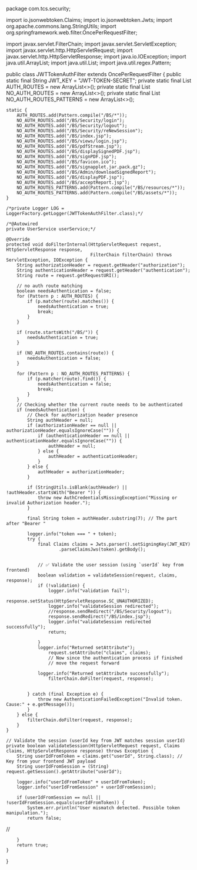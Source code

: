 package com.tcs.security;

import io.jsonwebtoken.Claims;
import io.jsonwebtoken.Jwts;
import org.apache.commons.lang.StringUtils;
import org.springframework.web.filter.OncePerRequestFilter;

import javax.servlet.FilterChain;
import javax.servlet.ServletException;
import javax.servlet.http.HttpServletRequest;
import javax.servlet.http.HttpServletResponse;
import java.io.IOException;
import java.util.ArrayList;
import java.util.List;
import java.util.regex.Pattern;

public class JWTTokenAuthFilter extends OncePerRequestFilter {
    public static final String JWT_KEY = "JWT-TOKEN-SECRET";
    private static final List<Pattern> AUTH_ROUTES = new ArrayList<>();
    private static final List<String> NO_AUTH_ROUTES = new ArrayList<>();
    private static final List<Pattern> NO_AUTH_ROUTES_PATTERNS = new ArrayList<>();

    static {
        AUTH_ROUTES.add(Pattern.compile("/BS/*"));
        NO_AUTH_ROUTES.add("/BS/Security/login");
        NO_AUTH_ROUTES.add("/BS/Security/logout");
        NO_AUTH_ROUTES.add("/BS/Security/reNewSession");
        NO_AUTH_ROUTES.add("/BS/index.jsp");
        NO_AUTH_ROUTES.add("/BS/views/login.jsp");
        NO_AUTH_ROUTES.add("/BS/pdfStream.jsp");
        NO_AUTH_ROUTES.add("/BS/displaySignedPDF.jsp");
        NO_AUTH_ROUTES.add("/BS/signPDF.jsp");
        NO_AUTH_ROUTES.add("/BS/favicon.ico");
        NO_AUTH_ROUTES.add("/BS/signapplet.jar.pack.gz");
        NO_AUTH_ROUTES.add("/BS/Admin/downloadSignedReport");
        NO_AUTH_ROUTES.add("/BS/displayPDF.jsp");
        NO_AUTH_ROUTES.add("/BS/acceptReport.jsp");
        NO_AUTH_ROUTES_PATTERNS.add(Pattern.compile("/BS/resources/*"));
        NO_AUTH_ROUTES_PATTERNS.add(Pattern.compile("/BS/assets/*"));
    }

    /*private Logger LOG = LoggerFactory.getLogger(JWTTokenAuthFilter.class);*/

    /*@Autowired
    private UserService userService;*/

    @Override
    protected void doFilterInternal(HttpServletRequest request, HttpServletResponse response,
                                    FilterChain filterChain) throws ServletException, IOException {
        String authorizationHeader = request.getHeader("authorization");
        String authenticationHeader = request.getHeader("authentication");
        String route = request.getRequestURI();

        // no auth route matching
        boolean needsAuthentication = false;
        for (Pattern p : AUTH_ROUTES) {
            if (p.matcher(route).matches()) {
                needsAuthentication = true;
                break;
            }
        }

        if (route.startsWith("/BS/")) {
            needsAuthentication = true;
        }

        if (NO_AUTH_ROUTES.contains(route)) {
            needsAuthentication = false;
        }

        for (Pattern p : NO_AUTH_ROUTES_PATTERNS) {
            if (p.matcher(route).find()) {
                needsAuthentication = false;
                break;
            }
        }
        // Checking whether the current route needs to be authenticated
        if (needsAuthentication) {
            // Check for authorization header presence
            String authHeader = null;
            if (authorizationHeader == null || authorizationHeader.equalsIgnoreCase("")) {
                if (authenticationHeader == null || authenticationHeader.equalsIgnoreCase("")) {
                    authHeader = null;
                } else {
                    authHeader = authenticationHeader;
                }
            } else {
                authHeader = authorizationHeader;
            }

            if (StringUtils.isBlank(authHeader) || !authHeader.startsWith("Bearer ")) {
                throw new AuthCredentialsMissingException("Missing or invalid Authorization header.");
            }

            final String token = authHeader.substring(7); // The part after "Bearer "

            logger.info("token === " + token);
            try {
                final Claims claims = Jwts.parser().setSigningKey(JWT_KEY)
                        .parseClaimsJws(token).getBody();


                // ✅ Validate the user session (using `userId` key from frontend)
                boolean validation = validateSession(request, claims, response);
                if (!validation) {
                    logger.info("validation fail");
                    response.setStatus(HttpServletResponse.SC_UNAUTHORIZED);
                    logger.info("validateSession redirected");
                    //response.sendRedirect("/BS/Security/logout");
                    response.sendRedirect("/BS/index.jsp");
                    logger.info("validateSession redirected successfully");
                    return;

                }
                logger.info("Returned setAttribute");
                    request.setAttribute("claims", claims);
                    // Now since the authentication process if finished
                    // move the request forward

                logger.info("Returned setAttribute successfully");
                    filterChain.doFilter(request, response);


            } catch (final Exception e) {
                throw new AuthenticationFailedException("Invalid token. Cause:" + e.getMessage());
            }
        } else {
            filterChain.doFilter(request, response);
        }
    }

    // Validate the session (userId key from JWT matches session userId)
    private boolean validateSession(HttpServletRequest request, Claims claims, HttpServletResponse response) throws Exception {
        String userIdFromToken = claims.get("userId", String.class); // Key from your frontend JWT payload
        String userIdFromSession = (String) request.getSession().getAttribute("userId");

        logger.info("userIdFromToken" + userIdFromToken);
        logger.info("userIdFromSession" + userIdFromSession);

        if (userIdFromSession == null || !userIdFromSession.equals(userIdFromToken)) {
            System.err.println("User mismatch detected. Possible token manipulation.");
            return false;
//

        }
        return true;
    }
}

